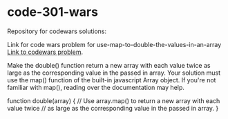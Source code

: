 # code-301-wars
Repository for codewars solutions:

Link for code wars problem for use-map-to-double-the-values-in-an-array
[Link to codewars problem](https://www.codewars.com/kata/use-map-to-double-the-values-in-an-array/train/javascript).

Make the double() function return a new array with each value twice as large as the corresponding value in the passed in array. Your solution must use the map() function of the built-in javascript Array object. If you're not familiar with map(), reading over the documentation may help.

function double(array) {
    // Use array.map() to return a new array with each value twice
    // as large as the corresponding value in the passed in array.
}